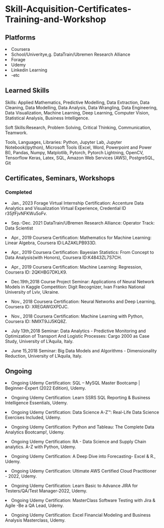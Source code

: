 # Skill-Acquisition-Certificates-Training-and-Workshop

## Platforms
<li> Coursera </li>
<li> School/Univeritye,g. DataTrain/Ubremen Research Alliance </li>
<li> Forage </li>
<li> Udemy </li>
<li> Linkedin Learning </li>
<li> -etc </li>



## Learned Skills

Skills: Applied Mathematics, Predictive Modelling, Data Extraction, Data Cleaning, Data Modelling, Data Analysis, Data Wrangling, Data Engineering, Data Visualization, Machine Learning, Deep Learning, Computer Vision, Statistical Analysis, Business Intelligence.

<p>

Soft Skills:Research, Problem Solving, Critical Thinking, Communication, Teamwork. 

<p>

Tools, Languages, Libraries: Python, Jupyter Lab, Jupyter Notebook(Ipython), Microsoft Tools (Excel, Word, Powerpoint and Power BI), Pandas, Numpy, Matplotlib, Pytorch, Pytorch Lightning, OpenCV, Tensorflow Keras, Latex, SQL,  Amazon Web Services (AWS), PostgreSQL, Git


<p>





## Certificates, Seminars, Workshops


### Completed

<li> Jan., 2023 Forage Virtual Internship Certification: Accenture Data Analytics and Visualization Virtual Experience, Credential ID r35jfFjvNFKWu5oFv.</li>

<p>


<li> Sep.-Dec. 2021 DataTrain/UBremen Research Alliance: Operator Track: Data Scientist </li>

<p>


<li> Apr., 2019 Coursera Certification: Mathematics for Machine Learning: Linear Algebra, Coursera ID:LAZAKLPB933D.</li> 
<p>

<li> Apr., 2019 Coursera Certification: Bayesian Statistics: From Concept to Data Analysis(with Honors), Coursera ID:K4843ZL7S7CH.</li> 
<p>

<li> Apr., 2019 Coursera Certification: Machine Learning: Regression, Coursera ID: 2QKHBG7DKLK9.</li> 
<p>


<li> Dec.19th,2018 Course Project Seminar: Applications of Neural Network Models in Kaggle Competition: Digit Recognizer, Ivan Franko National University of Lviv, Ukraine.</li> 
<p>

<li> Nov., 2018 Coursera Certification: Neural Networks and Deep Learning, Coursera ID: XREGAWGXPDJC. </li> 
<p>

<li> Nov., 2018 Coursera Certification: Machine Learning with Python, Coursera ID: NMXT9JJ5KQ8Z.</li> 
<p>

<li> July 13th,2018 Seminar: Data Analytics - Predictive Monitoring and Optimization of Transport And
Logistic Processes: Cargo 2000 as Case Study, University of L’Aquila, Italy.</li> 
<p>

<li> June 15,2018 Seminar: Big Data Models and Algorithms - Dimensionality Reduction, University of L’Aquila, Italy.</li>
<p>



## Ongoing

<li> Ongoing Udemy Certification: SQL – MySQL Master Bootcamp | Beginner-Expert (2022 Edition), Udemy.</li> 
<p>

<li>Ongoing Udemy Certification: Learn SSRS SQL Reporting & Business Intelligence Essentials, Udemy.</li> 
<p>

<li>Ongoing Udemy Certification: Data Science A-Z™: Real-Life Data Science Exercises Included, Udemy.</li> 
<p>

<li>Ongoing Udemy Certification: Python and Tableau: The Complete Data Analytics Bootcamp!, Udemy.</li>
<p>

<li>Ongoing Udemy Certification: RA - Data Science and Supply Chain analytics. A-Z with Python, Udemy.</li>
<p>

<li>Ongoing Udemy Certification: A Deep Dive into Forecasting- Excel & R., Udemy.</li>
<p>

<li>Ongoing Udemy Certification: Ultimate AWS Certified Cloud Practitioner - 2022, Udemy.</li>

<p>


<li>Ongoing Udemy Certification: Learn Basic to Advance JIRA for Testers/QA/Test Manager-2022, Udemy.</li>

<p>

<li>Ongoing Udemy Certification: MasterClass Software Testing with Jira & Agile -Be a QA Lead, Udemy.</li>

<p>

<li>Ongoing Udemy Certification: Excel Financial Modeling and Business Analysis Masterclass, Udemy.</li>

<p>






